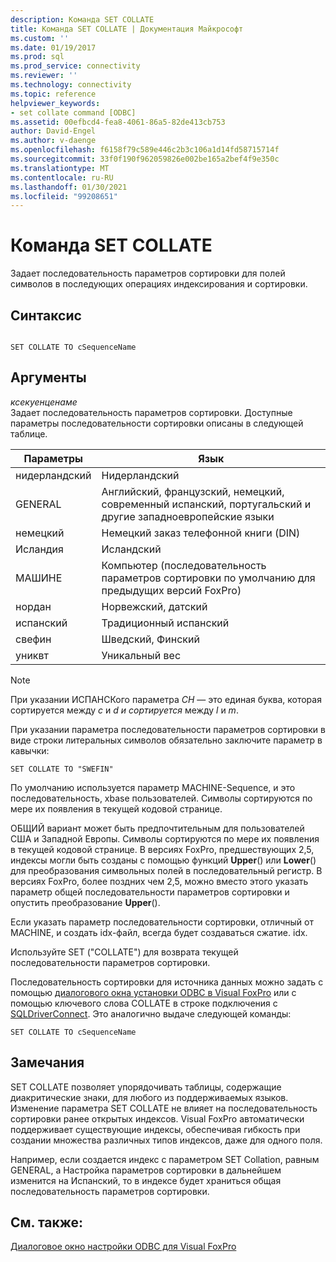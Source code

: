```yaml
---
description: Команда SET COLLATE
title: Команда SET COLLATE | Документация Майкрософт
ms.custom: ''
ms.date: 01/19/2017
ms.prod: sql
ms.prod_service: connectivity
ms.reviewer: ''
ms.technology: connectivity
ms.topic: reference
helpviewer_keywords:
- set collate command [ODBC]
ms.assetid: 00efbcd4-fea8-4061-86a5-82de413cb753
author: David-Engel
ms.author: v-daenge
ms.openlocfilehash: f6158f79c589e446c2b3c106a1d14fd58715714f
ms.sourcegitcommit: 33f0f190f962059826e002be165a2bef4f9e350c
ms.translationtype: MT
ms.contentlocale: ru-RU
ms.lasthandoff: 01/30/2021
ms.locfileid: "99208651"
---
```

# <a name="set-collate-command"></a>Команда SET COLLATE
Задает последовательность параметров сортировки для полей символов в последующих операциях индексирования и сортировки.  
  
## <a name="syntax"></a>Синтаксис  
  
```  
  
SET COLLATE TO cSequenceName  
```  
  
## <a name="arguments"></a>Аргументы  
 *ксекуенценаме*  
 Задает последовательность параметров сортировки. Доступные параметры последовательности сортировки описаны в следующей таблице.  
  
|Параметры|Язык|  
|-------------|--------------|  
|нидерландский|Нидерландский|  
|GENERAL|Английский, французский, немецкий, современный испанский, португальский и другие западноевропейские языки|  
|немецкий|Немецкий заказ телефонной книги (DIN)|  
|Исландия|Исландский|  
|МАШИНЕ|Компьютер (последовательность параметров сортировки по умолчанию для предыдущих версий FoxPro)|  
|нордан|Норвежский, датский|  
|испанский|Традиционный испанский|  
|свефин|Шведский, Финский|  
|униквт|Уникальный вес|  
  
> [!NOTE]  
>  При указании ИСПАНСКого параметра *CH* — это единая буква, которая сортируется между *c* и *d* *и сортируется* между *l* и *m*.  
  
 При указании параметра последовательности параметров сортировки в виде строки литеральных символов обязательно заключите параметр в кавычки:  
  
```  
SET COLLATE TO "SWEFIN"  
```  
  
 По умолчанию используется параметр MACHINE-Sequence, и это последовательность, xbase пользователей. Символы сортируются по мере их появления в текущей кодовой странице.  
  
 ОБЩИЙ вариант может быть предпочтительным для пользователей США и Западной Европы. Символы сортируются по мере их появления в текущей кодовой странице. В версиях FoxPro, предшествующих 2,5, индексы могли быть созданы с помощью функций **Upper**() или **Lower**() для преобразования символьных полей в последовательный регистр. В версиях FoxPro, более поздних чем 2,5, можно вместо этого указать параметр общей последовательности параметров сортировки и опустить преобразование **Upper**().  
  
 Если указать параметр последовательности сортировки, отличный от MACHINE, и создать idx-файл, всегда будет создаваться сжатие. idx.  
  
 Используйте SET ("COLLATE") для возврата текущей последовательности параметров сортировки.  
  
 Последовательность сортировки для источника данных можно задать с помощью [диалогового окна установки ODBC в Visual FoxPro](../../odbc/microsoft/odbc-visual-foxpro-setup-dialog-box.md) или с помощью ключевого слова COLLATE в строке подключения с [SQLDriverConnect](../../odbc/microsoft/sqldriverconnect-visual-foxpro-odbc-driver.md). Это аналогично выдаче следующей команды:  
  
```  
SET COLLATE TO cSequenceName  
```  
  
## <a name="remarks"></a>Замечания  
 SET COLLATE позволяет упорядочивать таблицы, содержащие диакритические знаки, для любого из поддерживаемых языков. Изменение параметра SET COLLATE не влияет на последовательность сортировки ранее открытых индексов. Visual FoxPro автоматически поддерживает существующие индексы, обеспечивая гибкость при создании множества различных типов индексов, даже для одного поля.  
  
 Например, если создается индекс с параметром SET Collation, равным GENERAL, а Настройка параметров сортировки в дальнейшем изменится на Испанский, то в индексе будет храниться общая последовательность параметров сортировки.  
  
## <a name="see-also"></a>См. также:  
 [Диалоговое окно настройки ODBC для Visual FoxPro](../../odbc/microsoft/odbc-visual-foxpro-setup-dialog-box.md)
